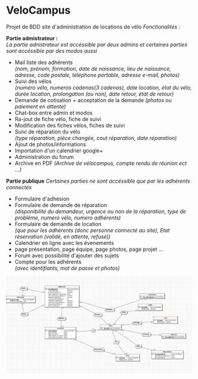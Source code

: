 VeloCampus
==========

Projet de BDD site d'administration de locations de vélo
*Fonctionalités :*

**Partie admistrateur :**  
*La partie adnistrateur est accéssible par deux admins et certaines parties sont accéssible par des modos aussi*    
 * Mail liste des adhérents  
_(nom, prénom, formation, date de naissance, lieu de naissance, adresse, code postale, téléphone portable, adresse e-mail, photos)_
 * Suivi des vélos  
_(numéro vélo, numeros cadenas(3 cadenas), date location, état du vélo, durée location, prolongation (ou non), date retour, état de retour)_
 * Demande de cotisation + acceptation de la demande
_(photos ou paiement en attente)_
 * Chat-box entre admin et modos
 * Ra-jout de fiche vélo, fiche de suivi 
 * Modification des fiches vélos, fiches de suivi
 * Suivi de réparation du vélo  
_(type réparation, pièce changée, cout réparation, date réparation)_
 * Ajout de photos/informations
 * Importation d'un calendrier google+
 * Administration du forum
 * Archive en PDF
_(Archive de vélocampus, compte rendu de réunion ect ...)_


**Partie publique**
*Certaines parties ne sont accéssible que par les adhérents connectés*  
 * Formulaire d'adhésion
 * Formulaire de demande de réparation  
_(disponibilité du demandeur, urgence ou non de la réparation, type de problème, numero vélo, numero adhérents)_
 * Formulaire de demande de location  
_(que pour les adhérents (donc personne connecté au site), Etat réservation (validé, en attente, refusé))_
 * Calendrier en ligne avec les évenements
 * page présentation, page équipe, page photos, page projet ...
 * Forum avec possibilité d'ajouter des sujets
 * Compte pour les adhérents  
_(avec identifiants, mot de passe et photos)_

![MCD](mcd.jpg)
